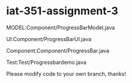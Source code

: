 iat-351-assignment-3
====================

MODEL:Component/ProgressBarModel.java

UI:Component/ProgressBarUI.java

Component:Component/ProgressBar.java

Test:Test/Progressbardemo.java

Please modify code to your own branch, thanks!
